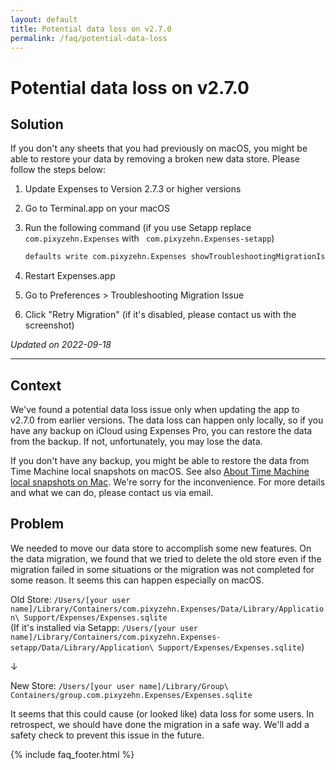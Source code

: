 ```yaml
---
layout: default
title: Potential data loss on v2.7.0
permalink: /faq/potential-data-loss
---
```


# Potential data loss on v2.7.0

## Solution

If you don't any sheets that you had previously on macOS, you might be able to restore your data by removing a broken new data store. Please follow the steps below:

1. Update Expenses to Version 2.7.3 or higher versions
2. Go to Terminal.app on your macOS
3. Run the following command (if you use Setapp replace ` com.pixyzehn.Expenses` with ` com.pixyzehn.Expenses-setapp`)

    ```sh
    defaults write com.pixyzehn.Expenses showTroubleshootingMigrationIssueEnabled -bool true
    ```

4. Restart Expenses.app
5. Go to Preferences > Troubleshooting Migration Issue
6. Click "Retry Migration" (if it's disabled, please contact us with the screenshot)

*Updated on 2022-09-18*

---

## Context

We've found a potential data loss issue only when updating the app to v2.7.0 from earlier versions. The data loss can happen only locally, so if you have any backup on iCloud using Expenses Pro, you can restore the data from the backup. If not, unfortunately, you may lose the data.

If you don't have any backup, you might be able to restore the data from Time Machine local snapshots on macOS. See also [About Time Machine local snapshots on Mac](https://support.apple.com/guide/mac-help/about-time-machine-local-snapshots-mh35933/mac). We're sorry for the inconvenience. For more details and what we can do, please contact us via email.

## Problem

We needed to move our data store to accomplish some new features. On the data migration, we found that we tried to delete the old store even if the migration failed in some situations or the migration was not completed for some reason. It seems this can happen especially on macOS.

Old Store:
`/Users/[your user name]/Library/Containers/com.pixyzehn.Expenses/Data/Library/Application\ Support/Expenses/Expenses.sqlite`  
(If it's installed via Setapp: `/Users/[your user name]/Library/Containers/com.pixyzehn.Expenses-setapp/Data/Library/Application\ Support/Expenses/Expenses.sqlite`)

↓

New Store:
`/Users/[your user name]/Library/Group\ Containers/group.com.pixyzehn.Expenses/Expenses.sqlite`

It seems that this could cause (or looked like) data loss for some users. In retrospect, we should have done the migration in a safe way. We'll add a safety check to prevent this issue in the future.

{% include faq_footer.html %}
